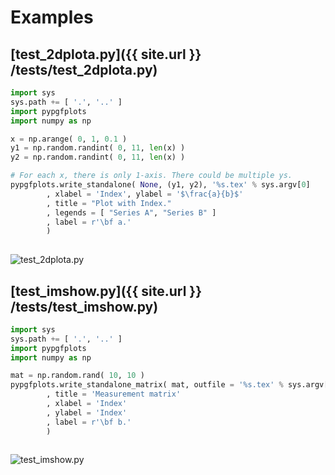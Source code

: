 # Examples
## [test_2dplota.py]({{ site.url }} /tests/test_2dplota.py)


```python
import sys
sys.path += [ '.', '..' ]
import pypgfplots 
import numpy as np

x = np.arange( 0, 1, 0.1 )
y1 = np.random.randint( 0, 11, len(x) )
y2 = np.random.randint( 0, 11, len(x) )

# For each x, there is only 1-axis. There could be multiple ys.
pypgfplots.write_standalone( None, (y1, y2), '%s.tex' % sys.argv[0] 
        , xlabel = 'Index', ylabel = '$\frac{a}{b}$'
        , title = "Plot with Index."
        , legends = [ "Series A", "Series B" ]
        , label = r'\bf a.'
        )
 
```

![test_2dplota.py](test_2dplota.py.png)
## [test_imshow.py]({{ site.url }} /tests/test_imshow.py)


```python
import sys
sys.path += [ '.', '..' ]
import pypgfplots
import numpy as np

mat = np.random.rand( 10, 10 )
pypgfplots.write_standalone_matrix( mat, outfile = '%s.tex' % sys.argv[0] 
        , title = 'Measurement matrix'
        , xlabel = 'Index'
        , ylabel = 'Index'
        , label = r'\bf b.'
        )
 
```

![test_imshow.py](test_imshow.py.png)